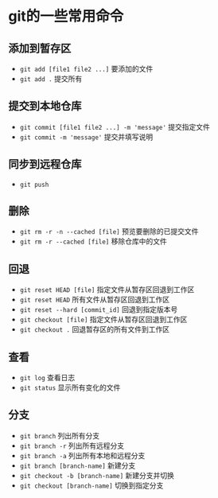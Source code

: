 # git的一些常用命令

## 添加到暂存区

- `git add [file1 file2 ...]`  要添加的文件
- `git add .`  提交所有

## 提交到本地仓库

- `git commit [file1 file2 ...] -m 'message'`  提交指定文件
- `git commit -m 'message'` 提交并填写说明

## 同步到远程仓库

- `git push`

## 删除

- `git rm -r -n --cached [file]`  预览要删除的已提交文件
- `git rm -r --cached [file]` 移除仓库中的文件

## 回退

- `git reset HEAD [file]`  指定文件从暂存区回退到工作区
- `git reset HEAD`  所有文件从暂存区回退到工作区
- `git reset --hard [commit_id]`  回退到指定版本号
- `git checkout [file]`  指定文件从暂存区回退到工作区
- `git checkout .`  回退暂存区的所有文件到工作区

## 查看

- `git log` 查看日志
- `git status`  显示所有变化的文件

## 分支

- `git branch`  列出所有分支
- `git branch -r`  列出所有远程分支
- `git branch -a`  列出所有本地和远程分支
- `git branch [branch-name]`  新建分支
- `git checkout -b [branch-name]` 新建分支并切换
- `git checkout [branch-name]`  切换到指定分支
